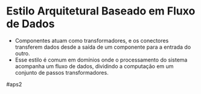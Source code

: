 
# Estilo Arquitetural Baseado em Fluxo de Dados

- Componentes atuam como transformadores, e os conectores transferem dados desde a saída de um componente para a entrada do outro.
- Esse estilo é comum em domínios onde o processamento do sistema acompanha um fluxo de dados, dividindo a computação em um conjunto de passos transformadores.


#aps2

